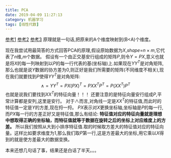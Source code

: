 ```yaml
---
title: PCA
date: 2019-04-09 11:27:13
category: 机器学习
tags: [线性代数]
---
```

[参考1](http://blog.codinglabs.org/articles/pca-tutorial.html)
[参考2](https://applenob.github.io/pca.html)
[参考3](https://blog.csdn.net/hjq376247328/article/details/80640544)
原理就是一句话,把原来的A个维度映射到(B<A)个维度。
<!--more-->

现在我尝试用最简答的方式回答PCA的原理,假设原始数据为$X$,$shape$=$n \times m$,它代表了$n$维,$m$个数据。
假设有一个由正交基安行组成的矩阵$P$,则令$Y=PX$,意义也就是将$X$的每一列映射到以$P$的每一行代表的基(坐标轴)上.如果现在$YY^T$是对角矩阵,那么也就是说$Y$数据的协方差为0,则正好是我们所需要的矩阵(不同维度不相关),现在我们就要找到$P$使得$YY^T$是对角矩阵:
$$
\land = YY^T=PX(PX)^T=PXX^TP^T=P(XX^T)P^T
$$
也就是说我们要找到$XX^T$的特征向量！！！
还要注意的是特征向量安行组成$P$,平常计算都是安列,这里是安行。
对于$\land$而言,对角线一定是$XX^T$的特征值,而此时的特征值一定是$Y$的方差,现在捋一捋。
$PX$表示对$X$更换坐标轴,坐标轴是$P$的每一行,而$PX$每一行的方差正好又是特征值,那么有结论:
**特征值对应的特征向量就是理想中想取得正确的坐标轴，而特征值就等于数据在旋转之后的坐标上对应维度上的方差。**
所以我们按照从大到小排序特征值.取的时候取方差大的特征值对应的特征向量。这样比如要求维度为1,那么我们取$P$第一行,这是方差最大的坐标,用它乘以$X$得到的就是使方差最大的数据变换。

本来还想几句话了事，结果还是白话了半天。。。
